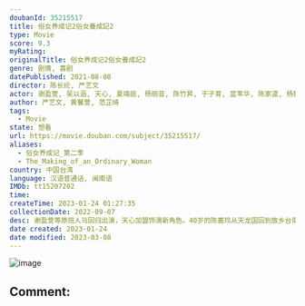 ```yaml
---
doubanId: 35215517
title: 俗女养成记2俗女養成記2
type: Movie
score: 9.3
myRating: 
originalTitle: 俗女养成记2俗女養成記2
genre: 剧情, 喜剧
datePublished: 2021-08-08
director: 陈长纶, 严艺文
actor: 谢盈萱, 吴以涵, 天心, 夏靖庭, 杨丽音, 陈竹昇, 于子育, 蓝苇华, 陈家逵, 杨铭威, 宋伟恩, 李国毅, 朱宥丞, 阙铭佑, 温升豪, 朱芷莹, 施名帅, 金美满, 林芷薰, 赵自强, 许芳宜, 钟欣凌
author: 严艺文, 黄馨萱, 范芷绮
tags:
  - Movie
state: 想看
url: https://movie.douban.com/subject/35215517/
aliases:
  - 俗女养成记_第二季
  - The_Making_of_an_Ordinary_Woman
country: 中国台湾
language: 汉语普通话, 闽南语
IMDb: tt15207202
time: 
createTime: 2023-01-24 01:27:35
collectionDate: 2022-09-07
desc: 谢盈萱等原班人马回归出演，天心加盟饰演新角色。40岁的陈嘉玲从天龙国回到故乡台南，展开人生下半场。第一件要努力的事就是靠自己的双手，把买下的鬼屋变成家。但一开始就发生一连串意外，摔伤、被蜜蜂叮，还坐轮...
date created: 2023-01-24
date modified: 2023-03-08
---
```


![image](p2676295767.jpg)

Comment:
---
